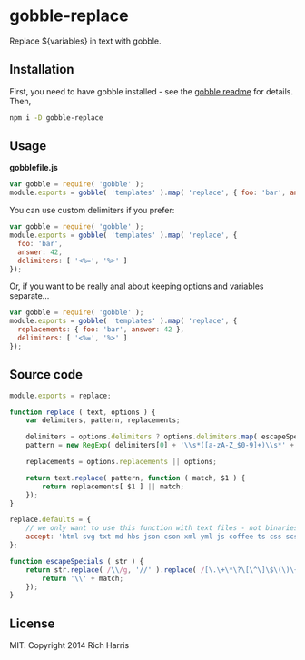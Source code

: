 # gobble-replace

Replace ${variables} in text with gobble.

## Installation

First, you need to have gobble installed - see the [gobble readme](https://github.com/gobblejs/gobble) for details. Then,

```bash
npm i -D gobble-replace
```

## Usage

**gobblefile.js**

```js
var gobble = require( 'gobble' );
module.exports = gobble( 'templates' ).map( 'replace', { foo: 'bar', answer: 42 });
```

You can use custom delimiters if you prefer:

```js
var gobble = require( 'gobble' );
module.exports = gobble( 'templates' ).map( 'replace', {
  foo: 'bar',
  answer: 42,
  delimiters: [ '<%=', '%>' ]
});
```

Or, if you want to be really anal about keeping options and variables separate...

```js
var gobble = require( 'gobble' );
module.exports = gobble( 'templates' ).map( 'replace', {
  replacements: { foo: 'bar', answer: 42 },
  delimiters: [ '<%=', '%>' ]
});
```

## Source code

```js
module.exports = replace;

function replace ( text, options ) {
	var delimiters, pattern, replacements;

	delimiters = options.delimiters ? options.delimiters.map( escapeSpecials ) : [ '\\$\\{', '\\}' ];
	pattern = new RegExp( delimiters[0] + '\\s*([a-zA-Z_$0-9]+)\\s*' + delimiters[1], 'g' );

	replacements = options.replacements || options;

	return text.replace( pattern, function ( match, $1 ) {
		return replacements[ $1 ] || match;
	});
}

replace.defaults = {
	// we only want to use this function with text files - not binaries (images etc)
	accept: 'html svg txt md hbs json cson xml yml js coffee ts css scss sass'.split( ' ' ).map( function ( ext ) { return '.' + ext; })
};

function escapeSpecials ( str ) {
	return str.replace( /\\/g, '//' ).replace( /[\.\+\*\?\[\^\]\$\(\)\{\}\!\|\:\-]/g, function ( match ) {
		return '\\' + match;
	});
}
```


## License

MIT. Copyright 2014 Rich Harris
